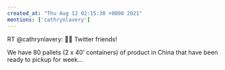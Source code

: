 ```yaml
---
created_at: "Thu Aug 12 02:15:38 +0000 2021"
mentions: ['cathrynlavery']
---
```


RT @cathrynlavery: 👋🏻 Twitter friends!

We have 80 pallets (2 x 40’ containers) of product in China that have been ready to pickup for week…